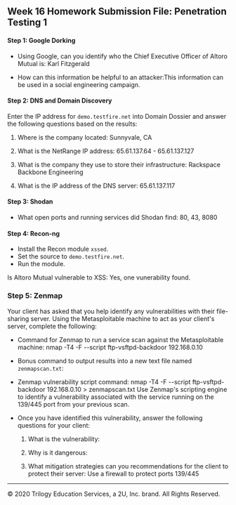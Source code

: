 ## Week 16 Homework Submission File: Penetration Testing 1

#### Step 1: Google Dorking


- Using Google, can you identify who the Chief Executive Officer of Altoro Mutual is: Karl Fitzgerald

- How can this information be helpful to an attacker:This information can be used in a social engineering campaign.



#### Step 2: DNS and Domain Discovery

Enter the IP address for `demo.testfire.net` into Domain Dossier and answer the following questions based on the results:

  1. Where is the company located: Sunnyvale, CA

  2. What is the NetRange IP address: 65.61.137.64 - 65.61.137.127
  
  3. What is the company they use to store their infrastructure: Rackspace Backbone Engineering

  4. What is the IP address of the DNS server: 65.61.137.117
  
#### Step 3: Shodan

- What open ports and running services did Shodan find: 80, 43, 8080

#### Step 4: Recon-ng

- Install the Recon module `xssed`. 
- Set the source to `demo.testfire.net`. 
- Run the module. 

Is Altoro Mutual vulnerable to XSS: Yes, one vunerability found.

### Step 5: Zenmap

Your client has asked that you help identify any vulnerabilities with their file-sharing server. Using the Metasploitable machine to act as your client's server, complete the following:

- Command for Zenmap to run a service scan against the Metasploitable machine: nmap -T4 -F --script ftp-vsftpd-backdoor 192.168.0.10
 
- Bonus command to output results into a new text file named `zenmapscan.txt`:

- Zenmap vulnerability script command: nmap -T4 -F --script ftp-vsftpd-backdoor 192.168.0.10 > zenmapscan.txt
  Use Zenmap's scripting engine to identify a vulnerability associated with the service running on the 139/445 port from your previous scan.
- Once you have identified this vulnerability, answer the following questions for your client:
  
  1. What is the vulnerability:

  2. Why is it dangerous:

  3. What mitigation strategies can you recommendations for the client to protect their server: Use a firewall to protect ports 139/445

---
© 2020 Trilogy Education Services, a 2U, Inc. brand. All Rights Reserved.  

